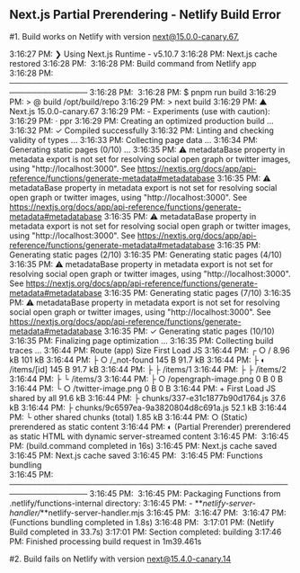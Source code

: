 ## Next.js Partial Prerendering - Netlify Build Error

#1. Build works on Netlify with version next@15.0.0-canary.67,

3:16:27 PM: ❯ Using Next.js Runtime - v5.10.7
3:16:28 PM: Next.js cache restored
3:16:28 PM: ​
3:16:28 PM: Build command from Netlify app  
3:16:28 PM: ────────────────────────────────────────────────────────────────
3:16:28 PM: ​
3:16:28 PM: $ pnpm run build
3:16:29 PM: > @ build /opt/build/repo
3:16:29 PM: > next build
3:16:29 PM: ▲ Next.js 15.0.0-canary.67
3:16:29 PM: - Experiments (use with caution):
3:16:29 PM: · ppr
3:16:29 PM: Creating an optimized production build ...
3:16:32 PM: ✓ Compiled successfully
3:16:32 PM: Linting and checking validity of types ...
3:16:33 PM: Collecting page data ...
3:16:34 PM: Generating static pages (0/10) ...
3:16:35 PM: ⚠ metadataBase property in metadata export is not set for resolving social open graph or twitter images, using "http://localhost:3000". See https://nextjs.org/docs/app/api-reference/functions/generate-metadata#metadatabase
3:16:35 PM: ⚠ metadataBase property in metadata export is not set for resolving social open graph or twitter images, using "http://localhost:3000". See https://nextjs.org/docs/app/api-reference/functions/generate-metadata#metadatabase
3:16:35 PM: ⚠ metadataBase property in metadata export is not set for resolving social open graph or twitter images, using "http://localhost:3000". See https://nextjs.org/docs/app/api-reference/functions/generate-metadata#metadatabase
3:16:35 PM: Generating static pages (2/10)
3:16:35 PM: Generating static pages (4/10)
3:16:35 PM: ⚠ metadataBase property in metadata export is not set for resolving social open graph or twitter images, using "http://localhost:3000". See https://nextjs.org/docs/app/api-reference/functions/generate-metadata#metadatabase
3:16:35 PM: Generating static pages (7/10)
3:16:35 PM: ⚠ metadataBase property in metadata export is not set for resolving social open graph or twitter images, using "http://localhost:3000". See https://nextjs.org/docs/app/api-reference/functions/generate-metadata#metadatabase
3:16:35 PM: ✓ Generating static pages (10/10)
3:16:35 PM: Finalizing page optimization ...
3:16:35 PM: Collecting build traces ...
3:16:44 PM: Route (app) Size First Load JS
3:16:44 PM: ┌ ○ / 8.96 kB 101 kB
3:16:44 PM: ├ ○ /\_not-found 145 B 91.7 kB
3:16:44 PM: ├ ◐ /items/[id] 145 B 91.7 kB
3:16:44 PM: ├ ├ /items/1
3:16:44 PM: ├ ├ /items/2
3:16:44 PM: ├ └ /items/3
3:16:44 PM: ├ ○ /opengraph-image.png 0 B 0 B
3:16:44 PM: └ ○ /twitter-image.png 0 B 0 B
3:16:44 PM: + First Load JS shared by all 91.6 kB
3:16:44 PM: ├ chunks/337-e31c1877b90d1764.js 37.6 kB
3:16:44 PM: ├ chunks/9c6597ea-9a3820804d8c691a.js 52.1 kB
3:16:44 PM: └ other shared chunks (total) 1.85 kB
3:16:44 PM: ○ (Static) prerendered as static content
3:16:44 PM: ◐ (Partial Prerender) prerendered as static HTML with dynamic server-streamed content
3:16:45 PM: ​
3:16:45 PM: (build.command completed in 16s)
3:16:45 PM: Next.js cache saved
3:16:45 PM: Next.js cache saved
3:16:45 PM: ​
3:16:45 PM: Functions bundling  
3:16:45 PM: ────────────────────────────────────────────────────────────────
3:16:45 PM: ​
3:16:45 PM: Packaging Functions from .netlify/functions-internal directory:
3:16:45 PM: - **_netlify-server-handler/_**netlify-server-handler.mjs
3:16:45 PM: ​
3:16:47 PM: ​
3:16:47 PM: (Functions bundling completed in 1.8s)
3:16:48 PM: ​
3:17:01 PM: (Netlify Build completed in 33.7s)
3:17:01 PM: Section completed: building
3:17:46 PM: Finished processing build request in 1m39.461s

#2. Build fails on Netlify with version next@15.4.0-canary.14
